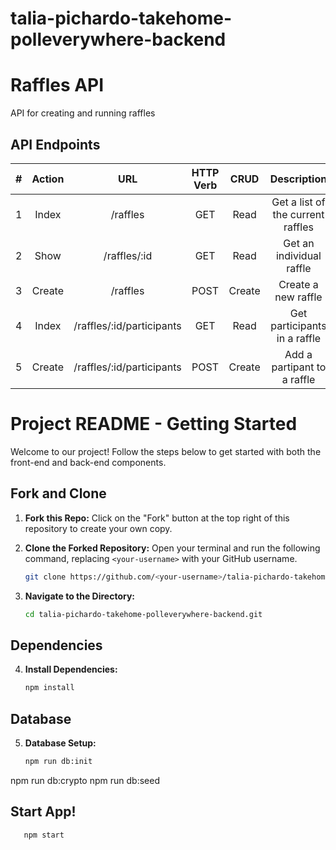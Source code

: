 # talia-pichardo-takehome-polleverywhere-backend
# Raffles API

API for creating and running raffles

## API Endpoints

|  #  | Action  |                  URL                   | HTTP Verb |  CRUD  |                  Description                  |
| :-: | :-----: | :------------------------------------: | :-------: | :----: | :-------------------------------------------: |
|  1  |  Index  | /raffles |    GET    |  Read  | Get a list of the current raffles |
|  2  |  Show   |           /raffles/:id            |    GET    |  Read  |         Get an individual raffle         |
|  3  | Create  |             /raffles              |   POST    | Create |           Create a new raffle            |
|  4  | Index  |           /raffles/:id/participants            |    GET    | Read | Get participants in a raffle              |          |
|  5  | Create  |             /raffles/:id/participants              |   POST    | Create |           Add a partipant to a raffle           |


# Project README - Getting Started

Welcome to our project! Follow the steps below to get started with both the front-end and back-end components.

## Fork and Clone

1. **Fork this Repo:** Click on the "Fork" button at the top right of this repository to create your own copy.

2. **Clone the Forked Repository:** Open your terminal and run the following command, replacing `<your-username>` with your GitHub username.
    ```bash
    git clone https://github.com/<your-username>/talia-pichardo-takehome-polleverywhere-backend.git
    ```

3. **Navigate to the Directory:**
    ```bash
    cd talia-pichardo-takehome-polleverywhere-backend.git
    ```

## Dependencies
4. **Install Dependencies:**
   ```bash
   npm install

## Database 
5. **Database Setup:**
   ```bash
   npm run db:init
npm run db:crypto
npm run db:seed

## Start App!
```bash
   npm start
